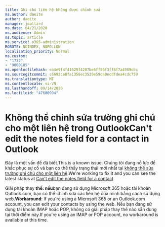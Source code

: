 ```yaml
---
title: Ghi chú liên hệ không được chỉnh sửa
ms.author: daeite
author: daeite
manager: joallard
ms.date: 04/21/2020
ms.audience: Admin
ms.topic: article
ms.service: o365-administration
ROBOTS: NOINDEX, NOFOLLOW
localization_priority: Normal
ms.custom:
- "1732"
- "9000185"
ms.openlocfilehash: ea4e9f4f41629f4207be6ff56f3ff8f7a4989cbc
ms.sourcegitcommit: c6692ce0fa1358ec3529e59ca0ecdfdea4cdc759
ms.translationtype: MT
ms.contentlocale: vi-VN
ms.lasthandoff: 09/14/2020
ms.locfileid: "47680994"
---
```

# <a name="cant-edit-the-notes-field-for-a-contact-in-outlook"></a><span data-ttu-id="585a1-102">Không thể chỉnh sửa trường ghi chú cho một liên hệ trong Outlook</span><span class="sxs-lookup"><span data-stu-id="585a1-102">Can't edit the notes field for a contact in Outlook</span></span>

<span data-ttu-id="585a1-103">Đây là một vấn đề đã biết.</span><span class="sxs-lookup"><span data-stu-id="585a1-103">This is a known issue.</span></span> <span data-ttu-id="585a1-104">Chúng tôi đang nỗ lực để khắc phục sự cố và bạn có thể thấy trạng thái mới nhất tại [không thể sửa trường ghi chú cho một liên hệ](https://support.office.com/article/fb8394ce-04ce-48b5-bae4-be46f77f10fe).</span><span class="sxs-lookup"><span data-stu-id="585a1-104">We're working to fix it and you can see the latest status at [Can't edit the notes field for a contact](https://support.office.com/article/fb8394ce-04ce-48b5-bae4-be46f77f10fe).</span></span>

<span data-ttu-id="585a1-105">Giải pháp thay **thế: nếu**bạn đang sử dụng Microsoft 365 hoặc tài khoản Outlook.com, bạn có thể chỉnh sửa các liên hệ của mình bằng cách sử dụng web.</span><span class="sxs-lookup"><span data-stu-id="585a1-105">**Workaround**: If you're using a Microsoft 365 or an Outlook.com account, you can edit your contacts by using the web.</span></span> <span data-ttu-id="585a1-106">Nếu bạn đang sử dụng tài khoản IMAP hoặc POP, không có giải pháp thay thế nào sẵn dùng tại thời điểm này.</span><span class="sxs-lookup"><span data-stu-id="585a1-106">If you're using an IMAP or POP account, no workaround is available at this time.</span></span>
